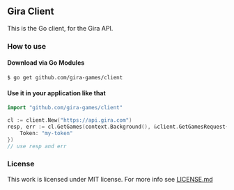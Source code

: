 ## Gira Client

This is the Go client, for the Gira API.

### How to use
#### Download via Go Modules
```
$ go get github.com/gira-games/client
```
#### Use it in your application like that
```go
import "github.com/gira-games/client"

cl := client.New("https://api.gira.com")
resp, err := cl.GetGames(context.Background(), &client.GetGamesRequest{
    Token: "my-token"
})
// use resp and err
```

### License
This work is licensed under MIT license. For more info see [LICENSE.md](LICENSE.md)

